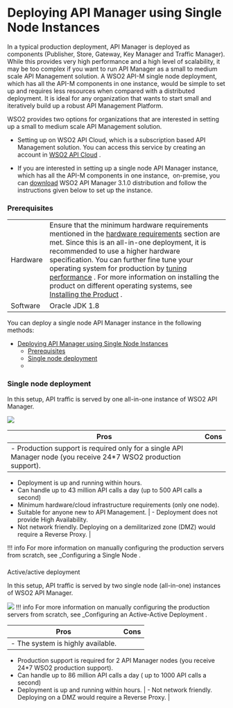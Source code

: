 # Deploying API Manager using Single Node Instances

In a typical production deployment, API Manager is deployed as components (Publisher, Store, Gateway, Key Manager and Traffic Manager). While this provides very high performance and a high level of scalability, it may be too complex if you want to run API Manager as a small to medium scale API Management solution. A WSO2 API-M single node deployment, which has all the API-M components in one instance, would be simple to set up and requires less resources when compared with a distributed deployment. It is ideal for any organization that wants to start small and iteratively build up a robust API Management Platform.

WSO2 provides two options for organizations that are interested in setting up a small to medium scale API Management solution.

-   Setting up on WSO2 API Cloud, which is a subscription based API Management solution. You can access this service by creating an account in [WSO2 API Cloud](http://wso2.com/cloud/api-cloud/) .

-   If you are interested in setting up a single node API Manager instance, which has all the API-M components in one instance,  on-premise, you can [download](https://wso2.com/api-management/previous-releases/) WSO2 API Manager 3.1.0 distribution and follow the instructions given below to set up the instance.

### Prerequisites

|          |                                                                                                                                                                                                                                                                                                                                                                                                                                                                                                                                                                                                               |
|----------|---------------------------------------------------------------------------------------------------------------------------------------------------------------------------------------------------------------------------------------------------------------------------------------------------------------------------------------------------------------------------------------------------------------------------------------------------------------------------------------------------------------------------------------------------------------------------------------------------------------|
| Hardware | Ensure that the minimum hardware requirements mentioned in the [hardware requirements](https://docs.wso2.com/display/ADMIN44x/Production+Deployment+Guidelines) section are met. Since this is an all-in-one deployment, it is recommended to use a higher hardware specification. You can further fine tune your operating system for production by [tuning performance](https://docs.wso2.com/display/AM210/Tuning+Performance) . For more information on installing the product on different operating systems, see [Installing the Product](https://docs.wso2.com/display/AM210/Installing+the+Product) . |
| Software | Oracle JDK 1.8                                                                                                                                                                                                                                                                                                                                                                                                                                                                                                                                                                                                |

You can deploy a single node API Manager instance in the following methods:

- [Deploying API Manager using Single Node Instances](#deploying-api-manager-using-single-node-instances)
    - [Prerequisites](#prerequisites)
    - [Single node deployment](#single-node-deployment)
    - [](#)

### Single node deployment

In this setup, API traffic is served by one all-in-one instance of WSO2 API Manager.

![]({{base_path}}/assets/attachments/103334465/103334466.png)

| Pros                                                                                                               | Cons                                                                                             |
|--------------------------------------------------------------------------------------------------------------------|--------------------------------------------------------------------------------------------------|
| -   Production support is required only for a single API Manager node (you receive 24\*7 WSO2 production support). 
 -   Deployment is up and running within hours.                                                                      
 -   Can handle up to 43 million API calls a day (up to 500 API calls a second)                                      
 -   Minimum hardware/cloud infrastructure requirements (only one node).                                             
 -   Suitable for anyone new to API Management.                                                                      | -   Deployment does not provide High Availability.                                               
  -   Not network friendly. Deploying on a demilitarized zone (DMZ) would require a Reverse Proxy.  |

!!! info
For more information on manually configuring the production servers from scratch, see \_Configuring a Single Node .


### 
Active/active deployment

In this setup, API traffic is served by two single node (all-in-one) instances of WSO2 API Manager.

![]({{base_path}}/assets/attachments/103334465/103334467.png)
!!! info
For more information on manually configuring the production servers from scratch, see \_Configuring an Active-Active Deployment .


| Pros                                                                                                    | Cons                                                                        |
|---------------------------------------------------------------------------------------------------------|-----------------------------------------------------------------------------|
| -   The system is highly available.                                                                     
 -   Production support is required for 2 API Manager nodes (you receive 24\*7 WSO2 production support).  
 -   Can handle up to 86 million API calls a day ( up to 1000 API calls a second)                         
 -   Deployment is up and running within hours.                                                           | -   Not network friendly. Deploying on a DMZ would require a Reverse Proxy. |


